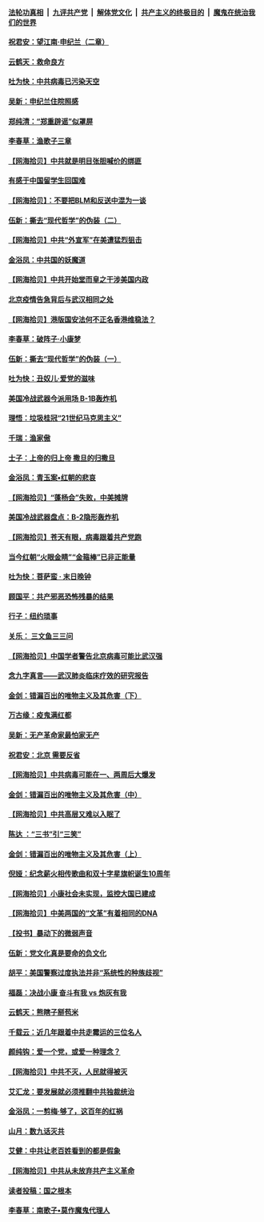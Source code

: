 ####  [法轮功真相](../../../../basic/blob/master/README.md?t=06280802) &nbsp;|&nbsp; [九评共产党](../../../../9ping.md/blob/master/README.md?t=06280802) &nbsp;|&nbsp; [解体党文化](../../../../jtdwh.md/blob/master/README.md?t=06280802)  &nbsp;|&nbsp; [共产主义的终极目的](../../../../gczydzjmd.md/blob/master/README.md?t=06280802) &nbsp;|&nbsp; [魔鬼在统治我们的世界](../../../../mgztzwmdsj.md/blob/master/README.md?t=06280802) 

#### [祝君安：望江南·申纪兰（二章）](../pages/nsc993/n12216556.md?t=06280802) 

#### [云鹤天：救命良方](../pages/nsc993/n12216543.md?t=06280802) 

#### [吐为快：中共病毒已污染天空](../pages/nsc993/n12215786.md?t=06280802) 

#### [吴新：申纪兰住院照感](../pages/nsc993/n12215730.md?t=06280802) 

#### [郑纯清：“郑重辟谣”似罩屏](../pages/nsc993/n12215700.md?t=06280802) 

#### [李春草：渔歌子三章](../pages/nsc993/n12215653.md?t=06280802) 

#### [【网海拾贝】中共就是明目张胆喊价的绑匪](../pages/nsc993/n12215381.md?t=06280802) 

#### [有感于中国留学生回国难](../pages/nsc993/n12212960.md?t=06280802) 

#### [【网海拾贝】：不要把BLM和反送中混为一谈](../pages/nsc993/n12213076.md?t=06280802) 

#### [伍新：撕去“现代哲学”的伪装（二）](../pages/nsc993/n12211310.md?t=06280802) 

#### [【网海拾贝】中共“外宣军”在美遭猛烈狙击](../pages/nsc993/n12211190.md?t=06280802) 

#### [金浴凤：中共国的妖魔道](../pages/nsc993/n12208163.md?t=06280802) 

#### [【网海拾贝】中共开始堂而皇之干涉美国内政](../pages/nsc993/n12205646.md?t=06280802) 

#### [北京疫情告急背后与武汉相同之处](../pages/nsc993/n12201610.md?t=06280802) 

#### [【网海拾贝】港版国安法何不正名香港维稳法？](../pages/nsc993/n12203675.md?t=06280802) 

#### [李春草：破阵子·小康梦](../pages/nsc993/n12202996.md?t=06280802) 

#### [伍新：撕去“现代哲学”的伪装（一）](../pages/nsc993/n12202666.md?t=06280802) 

#### [吐为快：丑奴儿·爱党的滋味](../pages/nsc993/n12202630.md?t=06280802) 

#### [美国冷战武器今派用场 B-1B轰炸机](../pages/nsc993/n12202368.md?t=06280802) 

#### [理悟：垃圾桂冠“21世纪马克思主义”](../pages/nsc993/n12201220.md?t=06280802) 

#### [千瑞：渔家傲](../pages/nsc993/n12201174.md?t=06280802) 

#### [士子：上帝的归上帝 撒旦的归撒旦](../pages/nsc993/n12199902.md?t=06280802) 

#### [金浴凤：青玉案•红朝的悲哀](../pages/nsc993/n12199650.md?t=06280802) 

#### [【网海拾贝】“蓬杨会”失败，中美摊牌](../pages/nsc993/n12199598.md?t=06280802) 

#### [美国冷战武器盘点：B-2隐形轰炸机](../pages/nsc993/n12199226.md?t=06280802) 

#### [【网海拾贝】苍天有眼，病毒跟着共产党跑](../pages/nsc993/n12197648.md?t=06280802) 

#### [当今红朝“火眼金睛”“金箍棒”已非正能量](../pages/nsc993/n12196834.md?t=06280802) 

#### [吐为快：菩萨蛮 · 末日晚钟](../pages/nsc993/n12196689.md?t=06280802) 

#### [顾国平：共产邪恶恐怖残暴的结果](../pages/nsc993/n12195238.md?t=06280802) 

#### [行子：纽约琐事](../pages/nsc993/n12194752.md?t=06280802) 

#### [关乐： 三文鱼三三问](../pages/nsc993/n12194626.md?t=06280802) 

#### [【网海拾贝】中国学者警告北京病毒可能比武汉强](../pages/nsc993/n12193964.md?t=06280802) 

#### [念九字真言——武汉肺炎临床疗效的研究报告](../pages/nsc993/n12190804.md?t=06280802) 

#### [金剑：错漏百出的唯物主义及其危害（下）](../pages/nsc993/n12191909.md?t=06280802) 

#### [万古缘：疫鬼满红都](../pages/nsc993/n12191847.md?t=06280802) 

#### [吴新：无产革命家最怕家无产](../pages/nsc993/n12191806.md?t=06280802) 

#### [祝君安：北京 需要反省](../pages/nsc993/n12191766.md?t=06280802) 

#### [【网海拾贝】中共病毒可能在一、两周后大爆发](../pages/nsc993/n12190517.md?t=06280802) 

#### [金剑：错漏百出的唯物主义及其危害（中）](../pages/nsc993/n12188778.md?t=06280802) 

#### [【网海拾贝】中共高层又难以入眠了](../pages/nsc993/n12188425.md?t=06280802) 

#### [陈达 ：“三书”引“三笑”](../pages/nsc993/n12187929.md?t=06280802) 

#### [金剑：错漏百出的唯物主义及其危害（上）](../pages/nsc993/n12186502.md?t=06280802) 

#### [倪娅：纪念薪火相传歌曲和双十字星旗帜诞生10周年](../pages/nsc993/n12186439.md?t=06280802) 

#### [【网海拾贝】小康社会未实现，监控大国已建成](../pages/nsc993/n12185468.md?t=06280802) 

#### [【网海拾贝】中美两国的“文革”有着相同的DNA](../pages/nsc993/n12184487.md?t=06280802) 

#### [【投书】暴动下的微弱声音](../pages/nsc993/n12183493.md?t=06280802) 

#### [伍新：党文化真是要命的负文化](../pages/nsc993/n12182742.md?t=06280802) 

#### [胡平：美国警察过度执法并非“系统性的种族歧视”](../pages/nsc993/n12182713.md?t=06280802) 

#### [福磊：决战小康 奋斗有我 vs 炮灰有我](../pages/nsc993/n12182693.md?t=06280802) 

#### [云鹤天：熊瞎子掰苞米](../pages/nsc993/n12182680.md?t=06280802) 

#### [千载云：近几年跟着中共走霉运的三位名人](../pages/nsc993/n12182649.md?t=06280802) 

#### [颜纯钩：爱一个党，或爱一种理念？](../pages/nsc993/n12182640.md?t=06280802) 

#### [【网海拾贝】中共不灭，人民就得被灭](../pages/nsc993/n12180698.md?t=06280802) 

#### [艾汇龙：要发展就必须推翻中共独裁统治](../pages/nsc993/n12180647.md?t=06280802) 

#### [金浴凤：一剪梅·够了，这百年的红祸](../pages/nsc993/n12180002.md?t=06280802) 

#### [山月：数九话灭共](../pages/nsc993/n12179940.md?t=06280802) 

#### [艾健：中共让老百姓看到的都是假象](../pages/nsc993/n12179778.md?t=06280802) 

#### [【网海拾贝】中共从未放弃共产主义革命](../pages/nsc993/n12176687.md?t=06280802) 

#### [读者投稿：国之根本](../pages/nsc993/n12176662.md?t=06280802) 

#### [李春草：南歌子•莫作魔鬼代理人](../pages/nsc993/n12176610.md?t=06280802) 

